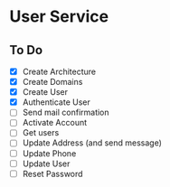 # User Service

## To Do

- [x] Create Architecture
- [x] Create Domains
- [x] Create User
- [x] Authenticate User
- [ ] Send mail confirmation
- [ ] Activate Account
- [ ] Get users
- [ ] Update Address (and send message)
- [ ] Update Phone
- [ ] Update User
- [ ] Reset Password